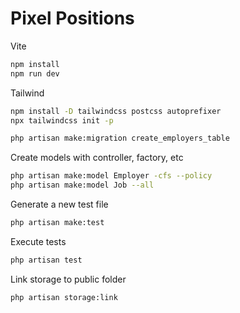 # Pixel Positions

Vite
```sh
npm install
npm run dev
```

Tailwind
```sh
npm install -D tailwindcss postcss autoprefixer
npx tailwindcss init -p
```

```sh
php artisan make:migration create_employers_table
```

Create models with controller, factory, etc
```sh
php artisan make:model Employer -cfs --policy
php artisan make:model Job --all
```

Generate a new test file
```sh
php artisan make:test
```

Execute tests
```sh
php artisan test
```

Link storage to public folder
```sh
php artisan storage:link
```

